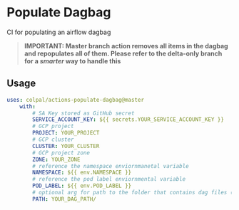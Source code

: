 # Populate Dagbag

CI for populating an airflow dagbag

> **IMPORTANT: Master branch action removes all items in the dagbag and repopulates all of them. Please refer to the delta-only branch for a *smarter* way to handle this**

## Usage

```yaml
uses: colpal/actions-populate-dagbag@master
    with:
        # SA Key stored as GitHub secret
        SERVICE_ACCOUNT_KEY: ${{ secrets.YOUR_SERVICE_ACCOUNT_KEY }}
        # GCP project
        PROJECT: YOUR_PROJECT
        # GCP cluster
        CLUSTER: YOUR_CLUSTER
        # GCP project zone
        ZONE: YOUR_ZONE
        # reference the namespace enviornmanetal variable
        NAMESPACE: ${{ env.NAMESPACE }}
        # reference the pod label enviornmental variable
        POD_LABEL: ${{ env.POD_LABEL }}
        # optional arg for path to the folder that contains dag files (must end in /)
        PATH: YOUR_DAG_PATH/
```
